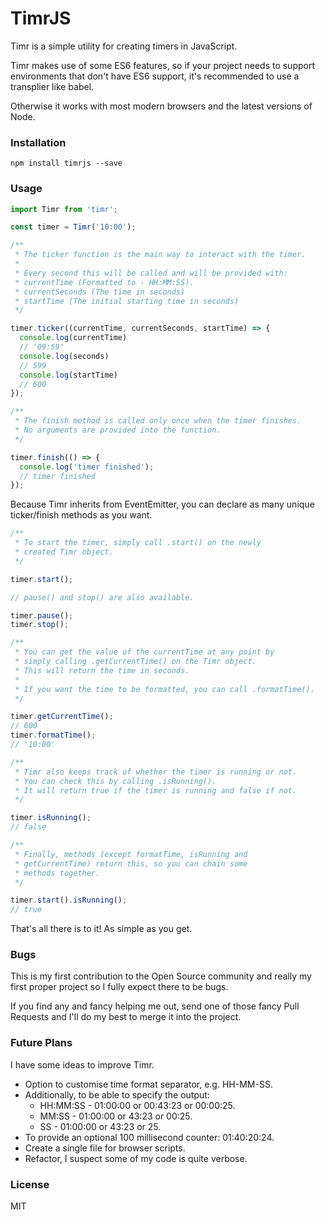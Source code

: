 # TimrJS
Timr is a simple utility for creating timers in JavaScript.

Timr makes use of some ES6 features, so if your project needs to support environments that don't have ES6 support, it's recommended to use a transplier like babel.

Otherwise it works with most modern browsers and the latest versions of Node.
### Installation
```
npm install timrjs --save
```
### Usage
```js
import Timr from 'timr';

const timer = Timr('10:00');

/**
 * The ticker function is the main way to interact with the timer.
 *
 * Every second this will be called and will be provided with:
 * currentTime (Formatted to - HH:MM:SS).
 * currentSeconds (The time in seconds)
 * startTime (The initial starting time in seconds)
 */

timer.ticker((currentTime, currentSeconds, startTime) => {
  console.log(currentTime)
  // '09:59'
  console.log(seconds)
  // 599
  console.log(startTime)
  // 600
});

/**
 * The finish method is called only once when the timer finishes.
 * No arguments are provided into the function.
 */

timer.finish(() => {
  console.log('timer finished');
  // timer finished
});
```
Because Timr inherits from EventEmitter, you can declare as many unique ticker/finish methods as you want.
```js
/**
 * To start the timer, simply call .start() on the newly
 * created Timr object.
 */

timer.start();

// pause() and stop() are also available.

timer.pause();
timer.stop();

/**
 * You can get the value of the currentTime at any point by
 * simply calling .getCurrentTime() on the Timr object.
 * This will return the time in seconds.
 *
 * If you want the time to be formatted, you can call .formatTime().
 */

timer.getCurrentTime();
// 600
timer.formatTime();
// '10:00'

/**
 * Timr also keeps track of whether the timer is running or not.
 * You can check this by calling .isRunning().
 * It will return true if the timer is running and false if not.
 */

timer.isRunning();
// false

/**
 * Finally, methods (except formatTime, isRunning and
 * getCurrentTime) return this, so you can chain some
 * methods together.
 */

timer.start().isRunning();
// true
```
That's all there is to it! As simple as you get.
### Bugs
This is my first contribution to the Open Source community and really my first proper project so I fully expect there to be bugs.

If you find any and fancy helping me out, send one of those fancy Pull Requests and I'll do my best to merge it into the project.
### Future Plans
I have some ideas to improve Timr.
 - Option to customise time format separator, e.g. HH-MM-SS.
 - Additionally, to be able to specify the output:
   - HH:MM:SS - 01:00:00 or 00:43:23 or 00:00:25.
   - MM:SS    - 01:00:00 or 43:23    or 00:25.
   - SS       - 01:00:00 or 43:23    or 25.
 - To provide an optional 100 millisecond counter: 01:40:20:24.
 - Create a single file for browser scripts.
 - Refactor, I suspect some of my code is quite verbose.

### License
MIT
